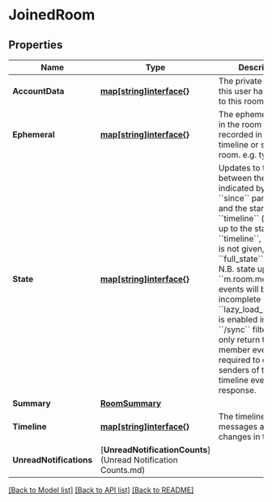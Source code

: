 # JoinedRoom

## Properties

Name | Type | Description | Notes
------------ | ------------- | ------------- | -------------
**AccountData** | [**map[string]interface{}**](map[string]interface{}.md) | The private data that this user has attached to this room. | [optional] 
**Ephemeral** | [**map[string]interface{}**](map[string]interface{}.md) | The ephemeral events in the room that aren&#39;t recorded in the timeline or state of the room. e.g. typing. | [optional] 
**State** | [**map[string]interface{}**](map[string]interface{}.md) | Updates to the state, between the time indicated by the &#x60;&#x60;since&#x60;&#x60; parameter, and the start of the &#x60;&#x60;timeline&#x60;&#x60; (or all state up to the start of the &#x60;&#x60;timeline&#x60;&#x60;, if &#x60;&#x60;since&#x60;&#x60; is not given, or &#x60;&#x60;full_state&#x60;&#x60; is true).  N.B. state updates for &#x60;&#x60;m.room.member&#x60;&#x60; events will be incomplete if &#x60;&#x60;lazy_load_members&#x60;&#x60; is enabled in the &#x60;&#x60;/sync&#x60;&#x60; filter, and only return the member events required to display the senders of the timeline events in this response. | [optional] 
**Summary** | [**RoomSummary**](RoomSummary.md) |  | [optional] 
**Timeline** | [**map[string]interface{}**](map[string]interface{}.md) | The timeline of messages and state changes in the room. | [optional] 
**UnreadNotifications** | [**UnreadNotificationCounts**](Unread Notification Counts.md) |  | [optional] 

[[Back to Model list]](../README.md#documentation-for-models) [[Back to API list]](../README.md#documentation-for-api-endpoints) [[Back to README]](../README.md)


